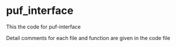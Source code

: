 # puf_interface

This the code for puf-interface

Detail comments for each file and function are given in the code file
